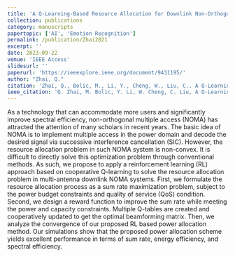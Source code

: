 ```yaml
---
title: 'A Q-Learning-Based Resource Allocation for Downlink Non-Orthogonal Multiple Access Systems Considering QoS'
collection: publications
category: manuscripts
papertopic: ['AI', 'Emotion Recognition']
permalink: /publication/Zhai2021
excerpt: ''
date: 2023-09-22
venue: 'IEEE Access'
slidesurl: ''
paperurl: 'https://ieeexplore.ieee.org/document/9431195/'
author: "Zhai, Q."
citation: 'Zhai, Q., Bolic, M., Li, Y., Cheng, W., Liu, C.. A Q-Learning-Based Resource Allocation for Downlink Non-Orthogonal Multiple Access Systems Considering QoS. IEEE Access, 2021.'
ieee_citation: 'Q. Zhai, M. Bolic, Y. Li, W. Cheng, C. Liu, A Q-Learning-Based Resource Allocation for Downlink Non-Orthogonal Multiple Access Systems Considering QoS, IEEE Access, vol. 9, pp. 72702--72711, 2021.'
---
```


As a technology that can accommodate more users and significantly improve spectral efficiency, non-orthogonal multiple access (NOMA) has attracted the attention of many scholars in recent years. The basic idea of NOMA is to implement multiple access in the power domain and decode the desired signal via successive interference cancellation (SIC). However, the resource allocation problem in such NOMA system is non-convex. It is difficult to directly solve this optimization problem through conventional methods. As such, we propose to apply a reinforcement learning (RL) approach based on cooperative Q-learning to solve the resource allocation problem in multi-antenna downlink NOMA systems. First, we formulate the resource allocation process as a sum rate maximization problem, subject to the power budget constraints and quality of service (QoS) condition. Second, we design a reward function to improve the sum rate while meeting the power and capacity constraints. Multiple Q-tables are created and cooperatively updated to get the optimal beamforming matrix. Then, we analyze the convergence of our proposed RL based power allocation method. Our simulations show that the proposed power allocation scheme yields excellent performance in terms of sum rate, energy efficiency, and spectral efficiency.
